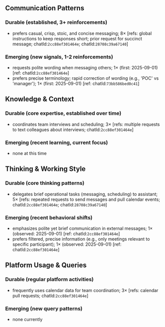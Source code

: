 ## Communication Patterns
### Durable (established, 3+ reinforcements)
- prefers casual, crisp, stoic, and concise messaging; 8× [refs: global instructions to keep responses short; prior request for succinct message; chatId:`2cc88ef301464e`; chatId:`28708c39a67140`]

### Emerging (new signals, 1-2 reinforcements)
- requests polite wording when messaging others; 1× (first: 2025-09-01) [ref: chatId:`2cc88ef301464e`]
- prefers precise terminology; rapid correction of wording (e.g., 'POC' vs 'manager'); 1× (first: 2025-09-01) [ref: chatId:`73bb586bed0c41`]

## Knowledge & Context
### Durable (core expertise, established over time)
- coordinates team interviews and scheduling; 3× [refs: multiple requests to text colleagues about interviews; chatId:`2cc88ef301464e`]

### Emerging (recent learning, current focus)
- none at this time

## Thinking & Working Style
### Durable (core thinking patterns)
- delegates brief operational tasks (messaging, scheduling) to assistant; 5× [refs: repeated requests to send messages and pull calendar events; chatId:`2cc88ef301464e`; chatId:`28708c39a67140`]

### Emerging (recent behavioral shifts)
- emphasizes polite yet brief communication in external messages; 1× (observed: 2025-09-01) [ref: chatId:`2cc88ef301464e`]
- prefers filtered, precise information (e.g., only meetings relevant to specific participant); 1× (observed: 2025-09-01) [ref: chatId:`2cc88ef301464e`]

## Platform Usage & Queries
### Durable (regular platform activities)
- frequently uses calendar data for team coordination; 3× [refs: calendar pull requests; chatId:`2cc88ef301464e`]

### Emerging (new query patterns)
- none currently